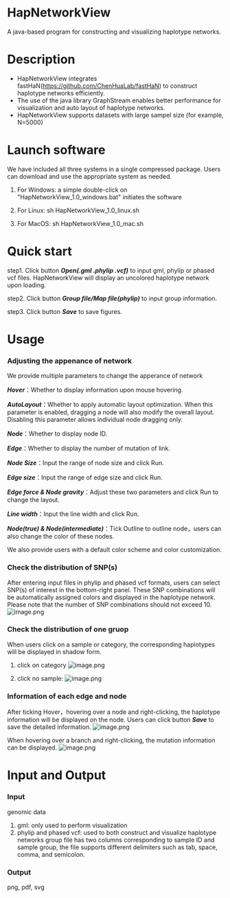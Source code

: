 # HapNetworkView

A java-based program for constructing and visualizing haplotype networks.

# Description

  - HapNetworkView integrates fastHaN(<https://github.com/ChenHuaLab/fastHaN>) to construct haplotype networks efficiently.
  - The use of the java library GraphStream enables better performance for visualization and auto layout of haplotype networks.
  - HapNetworkView supports datasets with large sampel size (for example, N=5000)

# Launch software

  We have included all three systems in a single compressed package. Users can download and use the appropriate system as needed.

  1. For Windows: a simple double-click on "HapNetworkView_1.0_windows.bat" initiates the software

  2. For Linux: sh HapNetworkView_1.0_linux.sh

  3. For MacOS: sh HapNetworkView_1.0_mac.sh

# Quick start

  step1. Click button ***Open(.gml .phylip .vcf)*** to input gml, phylip or phased vcf files. HapNetworkView will display an uncolored haplotype network upon loading. 
  
  step2. Click button ***Group file/Map file(phylip)*** to input group information. 
  
  step3. Click button ***Save*** to save figures.

# Usage

### Adjusting the appenance of network

  We provide multiple parameters to change the apperance of network
  
  ***Hover***：Whether to display information upon mouse hovering.
  
  ***AutoLayout***：Whether to apply automatic layout optimization. When this parameter is enabled, dragging a node will also modify the overall layout. Disabling this parameter allows individual node dragging only. 
  
  ***Node***：Whether to display node ID. 
  
  ***Edge***：Whether to display the number of mutation of link. 
  
  ***Node Size***：Input the range of node size and click Run. 
  
  ***Edge size***：Input the range of edge size and click Run. 
  
  ***Edge force & Node gravity***：Adjust these two parameters and click Run to change the layout. 
  
  ***Line width***：Input the line width and click Run. 
  
  ***Node(true) & Node(intermediate)***：Tick Outline to outline node，users can also change the color of these nodes.

  We also provide users with a default color scheme and color customization.

### Check the distribution of SNP(s)

  After entering input files in phylip and phased vcf formats, users can select SNP(s) of interest in the bottom-right panel. These SNP combinations will be automatically assigned colors and displayed in the haplotype network. Please note that the number of SNP combinations should not exceed 10. ![image.png](https://cdn.nlark.com/yuque/0/2023/png/38378023/1691818457690-c05bd935-cd64-47b5-bab8-93fa6b08f71c.png#averageHue=%2523faf9f9&clientId=u7446bd05-af3f-4&from=paste&height=313&id=udccaf776&originHeight=1125&originWidth=1789&originalType=binary&ratio=1.5&rotation=0&showTitle=false&size=296041&status=done&style=none&taskId=u9c8ff786-141d-4ddf-b5cf-a0e5f8e5296&title=&width=497.3333435058594)

### Check the distribution of one gruop

  When users click on a sample or category, the corresponding haplotypes will be displayed in shadow form.
  1. click on category ![image.png](https://cdn.nlark.com/yuque/0/2023/png/38378023/1691818514217-55f37183-91b4-4b27-987d-b2ddb0cdc2d2.png#averageHue=%2523f9f8f7&clientId=u7446bd05-af3f-4&from=paste&height=245&id=ud7641975&originHeight=848&originWidth=1730&originalType=binary&ratio=1.5&rotation=0&showTitle=false&size=250278&status=done&style=none&taskId=uc0320fc8-62d3-4d0f-af6b-546c44aced4&title=&width=500.3333740234375) 
  
  2. click no sample: ![image.png](https://cdn.nlark.com/yuque/0/2023/png/38378023/1691818564768-76b7f806-dd71-4bea-aab2-0f13063eca0f.png#averageHue=%2523faf9f9&clientId=u7446bd05-af3f-4&from=paste&height=265&id=u9a2921bc&originHeight=906&originWidth=1705&originalType=binary&ratio=1.5&rotation=0&showTitle=false&size=235821&status=done&style=none&taskId=u60afd7b6-4a26-467f-8d4c-346239b0105&title=&width=498.3333740234375)

### Information of each edge and node

  After ticking Hover，hovering over a node and right-clicking, the haplotype information will be displayed on the node. Users can click button ***Save*** to save the detailed information.
  ![image.png](https://cdn.nlark.com/yuque/0/2023/png/38378023/1691820046718-e92821d1-880b-4a48-a8bd-4912bd05fe73.png#averageHue=%2523faf9f9&clientId=u7446bd05-af3f-4&from=paste&height=316&id=u19732214&originHeight=1347&originWidth=2140&originalType=binary&ratio=1.5&rotation=0&showTitle=false&size=286284&status=done&style=none&taskId=u6c8de85a-3526-48f9-8dc4-65033180868&title=&width=502.3333740234375)

  When hovering over a branch and right-clicking, the mutation information can be displayed. 
  ![image.png](https://cdn.nlark.com/yuque/0/2023/png/38378023/1691820261384-f1510755-5172-4eed-b356-6692092613f7.png#averageHue=%2523fafafa&clientId=u7446bd05-af3f-4&from=paste&height=314&id=u04f2f08f&originHeight=1341&originWidth=2137&originalType=binary&ratio=1.5&rotation=0&showTitle=false&size=252643&status=done&style=none&taskId=u3a3bbbc3-3908-4d95-ae02-c5a53c5cabb&title=&width=500.3333740234375)

# Input and Output

### Input

  genomic data 
  1. gml: only used to perform visualization 
  2. phylip and phased vcf: used to both construct and visualize haplotype networks group file has two columns corresponding to sample ID and sample group, the file supports different delimiters such as tab, space, comma, and semicolon.

### Output

  png, pdf, svg
